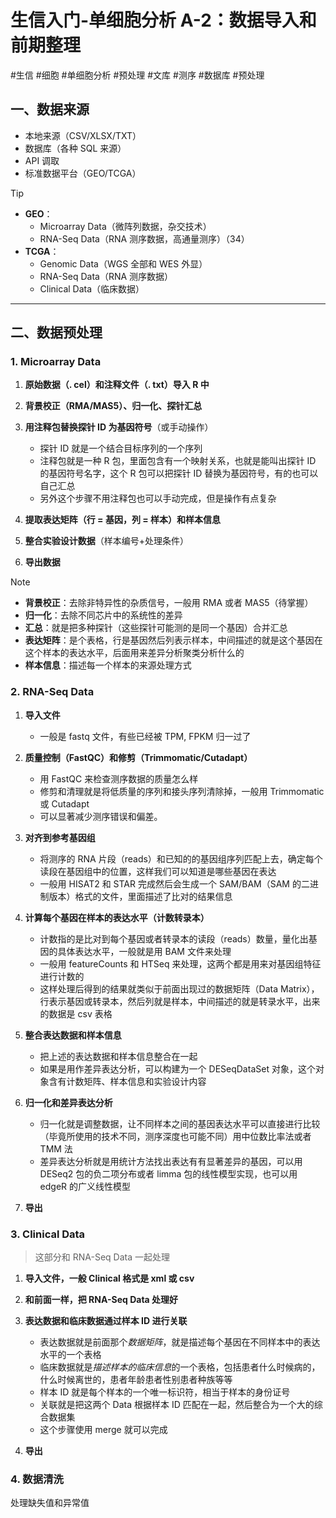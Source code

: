 # 生信入门-单细胞分析 A-2：数据导入和前期整理
#生信 #细胞 #单细胞分析 #预处理 #文库 #测序 #数据库 #预处理 

## 一、数据来源

- 本地来源（CSV/XLSX/TXT）  
- 数据库（各种 SQL 来源）  
- API 调取  
- 标准数据平台（GEO/TCGA）

> [!TIP]
> - **GEO**：
> 	- Microarray Data（微阵列数据，杂交技术）
> 	- RNA-Seq Data（RNA 测序数据，高通量测序）（34）  
> - **TCGA**：
> 	- Genomic Data（WGS 全部和 WES 外显）
> 	- RNA-Seq Data（RNA 测序数据）
> 	- Clinical Data（临床数据）  

---

## 二、数据预处理

### 1. Microarray Data

1. **原始数据（. cel）和注释文件（. txt）导入 R 中**  

2. **背景校正（RMA/MAS5）、归一化、探针汇总**  

3. **用注释包替换探针 ID 为基因符号**（或手动操作）
	- 探针 ID 就是一个结合目标序列的一个序列  
	- 注释包就是一种 R 包，里面包含有一个映射关系，也就是能叫出探针 ID 的基因符号名字，这个 R 包可以把探针 ID 替换为基因符号，有的也可以自己汇总  
	- 另外这个步骤不用注释包也可以手动完成，但是操作有点复杂

4. **提取表达矩阵（行 = 基因，列 = 样本）和样本信息**  

5. **整合实验设计数据**（样本编号+处理条件）  

6. **导出数据**  

> [!NOTE] 
> - **背景校正**：去除非特异性的杂质信号，一般用 RMA 或者 MAS5（待掌握）
> - **归一化**：去除不同芯片中的系统性的差异  
> - **汇总**：就是把多种探针（这些探针可能测的是同一个基因）合并汇总
> - **表达矩阵**：是个表格，行是基因然后列表示样本，中间描述的就是这个基因在这个样本的表达水平，后面用来差异分析聚类分析什么的  
> - **样本信息**：描述每一个样本的来源处理方式

### 2. RNA-Seq Data

1. **导入文件**
	- 一般是 fastq 文件，有些已经被 TPM, FPKM 归一过了

2. **质量控制（FastQC）和修剪（Trimmomatic/Cutadapt）**
	- 用 FastQC 来检查测序数据的质量怎么样  
	- 修剪和清理就是将低质量的序列和接头序列清除掉，一般用 Trimmomatic 或 Cutadapt  
	- 可以显著减少测序错误和偏差。

3. **对齐到参考基因组**
	- 将测序的 RNA 片段（reads）和已知的的基因组序列匹配上去，确定每个读段在基因组中的位置，这样我们可以知道是哪些基因在表达  
	- 一般用 HISAT2 和 STAR 完成然后会生成一个 SAM/BAM（SAM 的二进制版本）格式的文件，里面描述了比对的结果信息  

4. **计算每个基因在样本的表达水平（计数转录本）**  
	- 计数指的是比对到每个基因或者转录本的读段（reads）数量，量化出基因的具体表达水平，一般就是用 BAM 文件来处理  
	- 一般用 featureCounts 和 HTSeq 来处理，这两个都是用来对基因组特征进行计数的  
	- 这样处理后得到的结果就类似于前面出现过的数据矩阵（Data Matrix），行表示基因或转录本，然后列就是样本，中间描述的就是转录水平，出来的数据是 csv 表格  

 5. **整合表达数据和样本信息**  
	 - 把上述的表达数据和样本信息整合在一起  
	 - 如果是用作差异表达分析，可以构建为一个 DESeqDataSet 对象，这个对象含有计数矩阵、样本信息和实验设计内容  

 6. **归一化和差异表达分析**
	 - 归一化就是调整数据，让不同样本之间的基因表达水平可以直接进行比较（毕竟所使用的技术不同，测序深度也可能不同）用中位数比率法或者 TMM 法  
	 - 差异表达分析就是用统计方法找出表达有有显著差异的基因，可以用 DESeq2 包的负二项分布或者 limma 包的线性模型实现，也可以用 edgeR 的广义线性模型

 7. **导出**

### 3. Clinical Data

> 这部分和 RNA-Seq Data 一起处理

1. **导入文件，一般 Clinical 格式是 xml 或 csv**  

2. **和前面一样，把 RNA-Seq Data 处理好**

3. **表达数据和临床数据通过样本 ID 进行关联**  
	- 表达数据就是前面那个*数据矩阵*，就是描述每个基因在不同样本中的表达水平的一个表格  
	- 临床数据就是*描述样本的临床信息*的一个表格，包括患者什么时候病的，什么时候离世的，患者年龄患者性别患者种族等等  
	- 样本 ID 就是每个样本的一个唯一标识符，相当于样本的身份证号  
	- 关联就是把这两个 Data 根据样本 ID 匹配在一起，然后整合为一个大的综合数据集  
	- 这个步骤使用 merge 就可以完成 

4. **导出**

### 4. 数据清洗

处理缺失值和异常值
